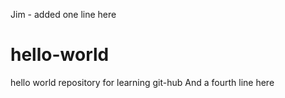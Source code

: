 Jim - added one line here
# hello-world
hello world repository for learning git-hub
And a fourth line here
